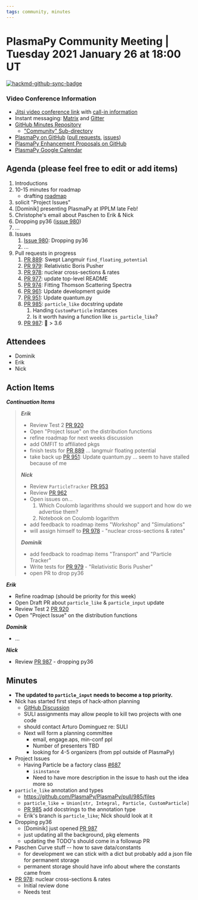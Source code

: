 ```yaml
---
tags: community, minutes
---
```


# PlasmaPy Community Meeting | Tuesday 2021 January 26 at 18:00 UT

[![hackmd-github-sync-badge](https://hackmd.io/jisTZVAQQlO-vyINNfRoZA/badge)](https://hackmd.io/jisTZVAQQlO-vyINNfRoZA)


### Video Conference Information
* [Jitsi video conference link](https://meet.jit.si/plasmapy) with [call-in information](https://meet.jit.si/static/dialInInfo.html?room=plasmapy) 
* Instant messaging: [Matrix](https://app.element.io/#/room/#plasmapy:openastronomy.org) and [Gitter](https://gitter.im/PlasmaPy/Lobby)
* [GitHub Minutes Repository](https://github.com/PlasmaPy/plasmapy-project/tree/master/minutes)
    * ["Community" Sub-directory](https://github.com/PlasmaPy/plasmapy-project/tree/master/minutes/_community)
* [PlasmaPy on GitHub](https://github.com/PlasmaPy/plasmapy) ([pull requests](https://github.com/PlasmaPy/plasmapy/pulls), [issues](https://github.com/PlasmaPy/plasmapy/issues))
* [PlasmaPy Enhancement Proposals on GitHub](https://github.com/PlasmaPy/PlasmaPy-PLEPs) 
* [PlasmaPy Google Calendar](https://calendar.google.com/calendar?cid=bzVsb3ZkcW0zaWxsam00ZTlrMDd2cmw5bWdAZ3JvdXAuY2FsZW5kYXIuZ29vZ2xlLmNvbQ)

## Agenda (please feel free to edit or add items)

1. Introductions
2. 10-15 minutes for roadmap
    * drafting [roadmap](https://hackmd.io/@plasmapy/ry0mmnj6v)
3. solicit "Project Issues"
4. [Dominik] presenting PlasmaPy at IPPLM late Feb!
5. Christophe's email about Paschen to Erik & Nick
6. Dropping py36 ([issue 980](https://github.com/PlasmaPy/PlasmaPy/issues/980))
7. ...
8. Issues
    1. [Issue 980](https://github.com/PlasmaPy/PlasmaPy/issues/980): Dropping py36
    2. ...
9. Pull requests in progress 
    1. [PR 889](https://github.com/PlasmaPy/PlasmaPy/pull/889): Swept Langmuir `find_floating_potential`
    6. [PR 979](https://github.com/PlasmaPy/PlasmaPy/pull/979): Relativistic Boris Pusher
    7. [PR 978](https://github.com/PlasmaPy/PlasmaPy/pull/978): nuclear cross-sections & rates
    8. [PR 977](https://github.com/PlasmaPy/PlasmaPy/pull/977): update top-level README
    9. [PR 974](https://github.com/PlasmaPy/PlasmaPy/pull/974): Fitting Thomson Scattering Spectra
    10. [PR 961](https://github.com/PlasmaPy/PlasmaPy/pull/961): Update development guide
    11. [PR 951](https://github.com/PlasmaPy/PlasmaPy/pull/951): Update quantum.py
    12. [PR 985](https://github.com/PlasmaPy/PlasmaPy/pull/985): `particle_like` docstring update
        1. Handing `CustomParticle` instances
        2. Is it worth having a function like `is_particle_like`?
    13. [PR 987](https://github.com/PlasmaPy/PlasmaPy/pull/987): :snake: > 3.6
    
## Attendees

* Dominik
* Erik
* Nick

## Action Items

***Continuation Items***
> ***Erik***
> * Review Test 2 [PR 920](https://github.com/PlasmaPy/PlasmaPy/pull/920)
> * Open "Project Issue" on the distribution functions
> * refine roadmap for next weeks discussion
> * add OMFIT to affiliated pkgs
> * finish tests for [PR 889](https://github.com/PlasmaPy/PlasmaPy/pull/889) ... langmuir floating potential
> * take back up [PR 951](https://github.com/PlasmaPy/PlasmaPy/pull/951): Update quantum.py ... seem to have stalled because of me
> 
> ***Nick***
> * Review `ParticleTracker` [PR 953](https://github.com/PlasmaPy/PlasmaPy/pull/953)
> * Review [PR 962](https://github.com/PlasmaPy/PlasmaPy/pull/953)
> * Open issues on...
>     1. Which Coulomb lagarithms should we support and how do we advertise them?
>     2. Notebook on Coulomb logarithm
> * add feedback to roadmap items "Workshop" and "Simulations"
> * will assign himself to [PR 978](https://github.com/PlasmaPy/PlasmaPy/pull/978) - "nuclear cross-sections & rates"
>
> ***Dominik***
> * add feedback to roadmap items "Transport" and "Particle Tracker"
> * Write tests for [PR 979](https://github.com/PlasmaPy/PlasmaPy/pull/979) - "Relativistic Boris Pusher"
> * open PR to drop py36

***Erik***
* Refine roadmap (should be priority for this week)
* Open Draft PR about `particle_like` & `particle_input` update
* Review Test 2 [PR 920](https://github.com/PlasmaPy/PlasmaPy/pull/920)
* Open "Project Issue" on the distribution functions

***Dominik***
* ...

***Nick***
* Review [PR 987](https://github.com/PlasmaPy/PlasmaPy/pull/987) - dropping py36

## Minutes

* **The updated to `particle_input` needs to become a top priority.**
* Nick has started first steps of hack-athon planning
    * [GitHub Discussion](https://github.com/PlasmaPy/PlasmaPy/discussions/983)
    * SULI assignments may allow people to kill two projects with one code
    * should contact Arturo Dominguez re: SULI
    * Next will form a planning committee
        * email, engage.aps, min-conf ppl
        * Number of presenters TBD
        * looking for 4-5 organizers (from ppl outside of PlasmaPy)
* Project Issues
    * Having Particle be a factory class [#687](https://github.com/PlasmaPy/PlasmaPy/issues/687)
        * `isinstance`
        * Need to have more description in the issue to hash out the idea more so
* `particle_like` annotation and types 
    * https://github.com/PlasmaPy/PlasmaPy/pull/985/files
    * `particle_like = Union[str, Integral, Particle, CustomParticle]`
    * [PR 985](https://github.com/PlasmaPy/PlasmaPy/pull/985) add docstrings to the annotation type
    * Erik's branch is `particle_like`; Nick should look at it
* Dropping py36
    * [Dominik] just opened [PR 987](https://github.com/PlasmaPy/PlasmaPy/pull/987)
    * just updating all the background, pkg elements
    * updating the TODO's should come in a followup PR
* Paschen Curve stuff -- how to save data/constants
    * for development we can stick with a dict but probably add a json file for permanent storage
    * permanent storage should have info about where the constants came from
* [PR 978](https://github.com/PlasmaPy/PlasmaPy/pull/978): nuclear cross-sections & rates
    * Initial review done
    * Needs test